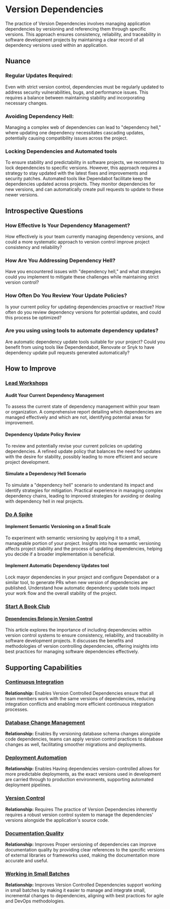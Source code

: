 # Version Dependencies

The practice of Version Dependencies involves managing application dependencies by versioning and referencing them through specific versions. This approach ensures consistency, reliability, and traceability in software development projects by maintaining a clear record of all dependency versions used within an application.

## Nuance

### Regular Updates Required:
Even with strict version control, dependencies must be regularly updated to address security vulnerabilities, bugs, and performance issues. This requires a balance between maintaining stability and incorporating necessary changes.

### Avoiding Dependency Hell:
Managing a complex web of dependencies can lead to "dependency hell," where updating one dependency necessitates cascading updates, potentially causing compatibility issues across the project.

### Locking Dependencies and Automated tools
To ensure stability and predictability in software projects, we recommend to lock dependencies to specific versions.
However, this approach requires a strategy to stay updated with the latest fixes and improvements and security patches.
Automated tools like Dependabot facilitate keep the dependencies updated across projects.
They monitor dependencies for new versions, and can automatically create pull requests to update to these newer versions.

## Introspective Questions

### How Effective Is Your Dependency Management?
How effectively is your team currently managing dependency versions, and could a more systematic approach to version control improve project consistency and reliability?

### How Are You Addressing Dependency Hell?
Have you encountered issues with "dependency hell," and what strategies could you implement to mitigate these challenges while maintaining strict version control?

### How Often Do You Review Your Update Policies?
Is your current policy for updating dependencies proactive or reactive?
How often do you review dependency versions for potential updates, and could this process be optimized?

### Are you using using tools to automate dependency updates?
Are automatic dependency update tools suitable for your project?
Could you benefit from using tools like Dependendabot, Renovate or Snyk to have dependency update pull requests generated automatically?

## How to Improve

### [Lead Workshops](/practices/lead-workshops.md)

#### Audit Your Current Dependency Management

To assess the current state of dependency management within your team or organization. A comprehensive report detailing which dependencies are managed effectively and which are not, identifying potential areas for improvement.

#### Dependency Update Policy Review

To review and potentially revise your current policies on updating dependencies. A refined update policy that balances the need for updates with the desire for stability, possibly leading to more efficient and secure project development.

#### Simulate a Dependency Hell Scenario

To simulate a "dependency hell" scenario to understand its impact and identify strategies for mitigation. Practical experience in managing complex dependency chains, leading to improved strategies for avoiding or dealing with dependency hell in real projects.

### [Do A Spike](/practices/do-a-spike.md)

#### Implement Semantic Versioning on a Small Scale

To experiment with semantic versioning by applying it to a small, manageable portion of your project. Insights into how semantic versioning affects project stability and the process of updating dependencies, helping you decide if a broader implementation is beneficial.

#### Implement Automatic Dependency Updates tool

Lock mayor dependencies in your project and configure Dependabot or a similar tool, to generate PRs when new version of dependencies are published. Understand how automatic dependency update tools impact your work flow and the overall stability of the project.

### [Start A Book Club](/practices/start-a-book-club.md)

#### [Dependencies Belong in Version Control](https://www.forrestthewoods.com/blog/dependencies-belong-in-version-control/)

This article explores the importance of including dependencies within version control systems to ensure consistency, reliability, and traceability in software development projects. It discusses the benefits and methodologies of version controlling dependencies, offering insights into best practices for managing software dependencies effectively.

## Supporting Capabilities

### [Continuous Integration](https://dora.dev/devops-capabilities/technical/continuous-integration/)
**Relationship:** Enables
Version Controlled Dependencies ensure that all team members work with the same versions of dependencies, reducing integration conflicts and enabling more efficient continuous integration processes.

### [Database Change Management](https://dora.dev/devops-capabilities/technical/database-change-management/)
**Relationship:** Enables
By versioning database schema changes alongside code dependencies, teams can apply version control practices to database changes as well, facilitating smoother migrations and deployments.

### [Deployment Automation](https://dora.dev/devops-capabilities/technical/deployment-automation/)
**Relationship:** Enables
Having dependencies version-controlled allows for more predictable deployments, as the exact versions used in development are carried through to production environments, supporting automated deployment pipelines.

### [Version Control](/capabilities/version-control.md)
**Relationship:** Requires
The practice of Version Dependencies inherently requires a robust version control system to manage the dependencies' versions alongside the application's source code.

### [Documentation Quality](https://dora.dev/devops-capabilities/process/documentation-quality/)
**Relationship:** Improves
Proper versioning of dependencies can improve documentation quality by providing clear references to the specific versions of external libraries or frameworks used, making the documentation more accurate and useful.

### [Working in Small Batches](https://dora.dev/devops-capabilities/process/working-in-small-batches/)
**Relationship:** Improves
Version Controlled Dependencies support working in small batches by making it easier to manage and integrate small, incremental changes to dependencies, aligning with best practices for agile and DevOps methodologies.
